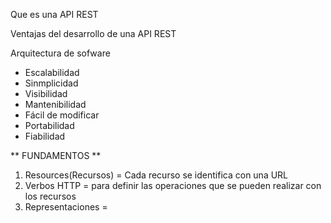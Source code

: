 Que es una API REST

Ventajas del desarrollo de una API REST

Arquitectura de sofware

- Escalabilidad
- Sinmplicidad
- Visibilidad
- Mantenibilidad
- Fácil de modificar
- Portabilidad
- Fiabilidad

** FUNDAMENTOS **

1. Resources(Recursos) = Cada recurso se identifica con una URL
2. Verbos HTTP = para definir las operaciones que se pueden realizar con los recursos
3. Representaciones = 